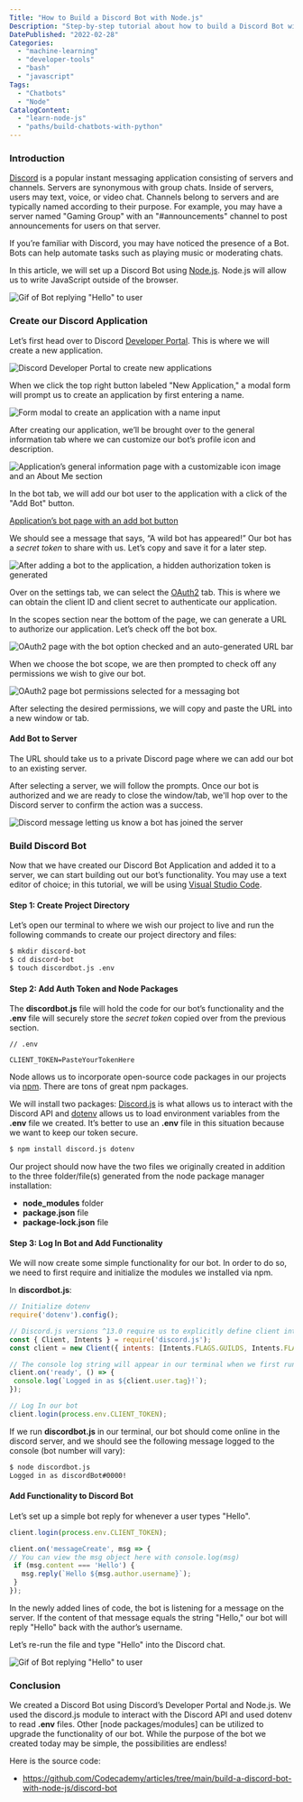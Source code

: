 ```yaml
---
Title: "How to Build a Discord Bot with Node.js"
Description: "Step-by-step tutorial about how to build a Discord Bot with Node.js."
DatePublished: "2022-02-28"
Categories:
  - "machine-learning"
  - "developer-tools"
  - "bash"
  - "javascript"
Tags:
  - "Chatbots"
  - "Node"
CatalogContent:
  - "learn-node-js"
  - "paths/build-chatbots-with-python"
---
```


### Introduction

[Discord](https://discord.com/) is a popular instant messaging application consisting of servers and channels. Servers are synonymous with group chats. Inside of servers, users may text, voice, or video chat. Channels belong to servers and are typically named according to their purpose. For example, you may have a server named "Gaming Group" with an "#announcements" channel to post announcements for users on that server.

If you’re familiar with Discord, you may have noticed the presence of a Bot. Bots can help automate tasks such as playing music or moderating chats. 

In this article, we will set up a Discord Bot using [Node.js](https://nodejs.org/en/). Node.js will allow us to write JavaScript outside of the browser.

![Gif of Bot replying "Hello" to user](https://github.com/Codecademy/articles/blob/main/build-a-discord-bot-with-node-js/discord_bot_reply.gif?raw=true)

### Create our Discord Application

Let’s first head over to Discord [Developer Portal](https://discord.com/developers/applications). This is where we will create a new application.

![Discord Developer Portal to create new applications](https://github.com/Codecademy/articles/blob/main/build-a-discord-bot-with-node-js/discord_developer_portal.jpg?raw=true)

When we click the top right button labeled "New Application," a modal form will prompt us to create an application by first entering a name.
  
![Form modal to create an application with a name input](https://github.com/Codecademy/articles/blob/main/build-a-discord-bot-with-node-js/create_discord_app_modal.png?raw=true)

After creating our application, we’ll be brought over to the general information tab where we can customize our bot’s profile icon and description.

![Application’s general information page with a customizable icon image and an About Me section](https://github.com/Codecademy/articles/blob/main/build-a-discord-bot-with-node-js/general_info_bot.png?raw=true)

In the bot tab, we will add our bot user to the application with a click of the "Add Bot" button.  

[Application’s bot page with an add bot button](https://github.com/Codecademy/articles/blob/main/build-a-discord-bot-with-node-js/discord_dev_bot.png?raw=true)

We should see a message that says, “A wild bot has appeared!”
Our bot has a _secret token_ to share with us. Let’s copy and save it for a later step.
 
![After adding a bot to the application, a hidden authorization token is generated](https://github.com/Codecademy/articles/blob/main/build-a-discord-bot-with-node-js/a_wild_bot.png?raw=true)

Over on the settings tab, we can select the [OAuth2](https://discord.com/developers/docs/topics/oauth2) tab. This is where we can obtain the client ID and client secret to authenticate our application. 

In the scopes section near the bottom of the page, we can generate a URL to authorize our application. Let’s check off the bot box.

![OAuth2 page with the bot option checked and an auto-generated URL bar](https://github.com/Codecademy/articles/blob/main/build-a-discord-bot-with-node-js/oauth2_scopes.png?raw=true)

When we choose the bot scope, we are then prompted to check off any permissions we wish to give our bot.

![OAuth2 page bot permissions selected for a messaging bot](https://github.com/Codecademy/articles/blob/main/build-a-discord-bot-with-node-js/oauth2_bot_permissions.png?raw=true)

After selecting the desired permissions, we will copy and paste the URL into a new window or tab.

#### Add Bot to Server

The URL should take us to a private Discord page where we can add our bot to an existing server. 

After selecting a server, we will follow the prompts. Once our bot is authorized and we are ready to close the window/tab, we'll hop over to the Discord server to confirm the action was a success.

![Discord message letting us know a bot has joined the server](https://github.com/Codecademy/articles/blob/main/build-a-discord-bot-with-node-js/bot_hops_into_server.png?raw=true)

### Build Discord Bot

Now that we have created our Discord Bot Application and added it to a server, we can start building out our bot’s functionality. You may use a text editor of choice; in this tutorial, we will be using [Visual Studio Code](https://code.visualstudio.com/).

#### Step 1: Create Project Directory

Let’s open our terminal to where we wish our project to live and run the following commands to create our project directory and files:

```bash
$ mkdir discord-bot
$ cd discord-bot
$ touch discordbot.js .env
```

#### Step 2: Add Auth Token and Node Packages

The **discordbot.js** file will hold the code for our bot’s functionality and the **.env** file will securely store the _secret token_ copied over from the previous section.

```
// .env

CLIENT_TOKEN=PasteYourTokenHere
```

Node allows us to incorporate open-source code packages in our projects via [npm](https://www.codecademy.com/resources/docs/javascript/npm). There are tons of great npm packages.

We will install two packages: [Discord.js](https://www.npmjs.com/package/discord.js) is what allows us to interact with the Discord API and [dotenv](https://www.npmjs.com/package/dotenv) allows us to load environment variables from the **.env** file we created. It’s better to use an **.env** file in this situation because we want to keep our token secure.

```bash
$ npm install discord.js dotenv
```

Our project should now have the two files we originally created in addition to the three folder/file(s) generated from the node package manager installation:

- **node_modules** folder
- **package.json** file
- **package-lock.json** file

#### Step 3: Log In Bot and Add Functionality

We will now create some simple functionality for our bot. In order to do so, we need to first require and initialize the modules we installed via npm.

In **discordbot.js**:

```js
// Initialize dotenv
require('dotenv').config();

// Discord.js versions ^13.0 require us to explicitly define client intents
const { Client, Intents } = require('discord.js');
const client = new Client({ intents: [Intents.FLAGS.GUILDS, Intents.FLAGS.GUILD_MESSAGES] });

// The console log string will appear in our terminal when we first run this file
client.on('ready', () => {
 console.log(`Logged in as ${client.user.tag}!`);
});

// Log In our bot
client.login(process.env.CLIENT_TOKEN);
```

If we run **discordbot.js** in our terminal, our bot should come online in the discord server, and we should see the following message logged to the console (bot number will vary):

```bash
$ node discordbot.js
Logged in as discordBot#0000!
```

#### Add Functionality to Discord Bot

Let’s set up a simple bot reply for whenever a user types "Hello". 

```js
client.login(process.env.CLIENT_TOKEN);

client.on('messageCreate', msg => {
// You can view the msg object here with console.log(msg)
 if (msg.content === 'Hello') {
   msg.reply(`Hello ${msg.author.username}`);
 }
});
```

In the newly added lines of code, the bot is listening for a message on the server. If the content of that message equals the string "Hello," our bot will reply "Hello" back with the author’s username.

Let’s re-run the file and type "Hello" into the Discord chat.

![Gif of Bot replying "Hello" to user](https://github.com/Codecademy/articles/blob/main/build-a-discord-bot-with-node-js/discord_bot_reply.gif?raw=true)

### Conclusion

We created a Discord Bot using Discord’s Developer Portal and Node.js. We used the discord.js module to interact with the Discord API and used dotenv to read **.env** files. Other [node packages/modules] can be utilized to upgrade the functionality of our bot. While the purpose of the bot we created today may be simple, the possibilities are endless! 

Here is the source code:

* https://github.com/Codecademy/articles/tree/main/build-a-discord-bot-with-node-js/discord-bot
